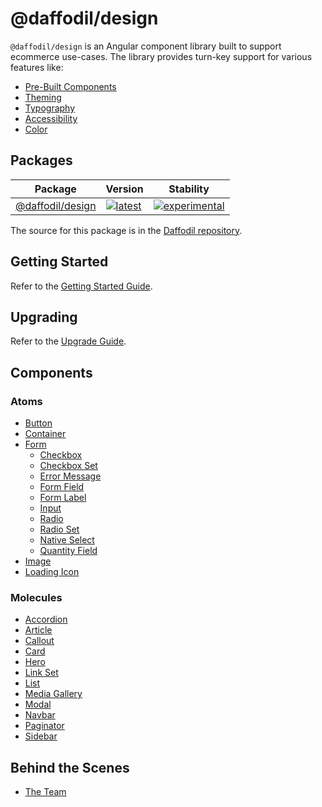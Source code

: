 # @daffodil/design
`@daffodil/design` is an Angular component library built to support ecommerce use-cases. The library provides turn-key support for various features like:

* [Pre-Built Components](#components)
* [Theming](/libs/design/scss/theming/README.md)
* [Typography](/libs/design/scss/typography/README.md)
* [Accessibility](/libs/design/guides/accessibility.md)
* [Color](/libs/design/guides/color.md)

## Packages
| Package | Version | Stability |
|---|---|---|
| [@daffodil/design](/libs/design/README.md) | [![latest](https://img.shields.io/npm/v/%40daffodil%2Fdesign/latest.svg)](https://npmjs.com/package/@daffodil/design) | [![experimental](https://img.shields.io/static/v1.svg?label=stability&message=experimental&color=orange)](https://www.github.com/graycoreio/daffodil) |

The source for this package is in the [Daffodil repository](https://github.com/graycoreio/daffodil).

## Getting Started
Refer to the [Getting Started Guide](/libs/design/guides/getting-started.md).

## Upgrading
Refer to the [Upgrade Guide](/libs/design/guides/upgrading.md).

## Components

### Atoms
* [Button](/libs/design/button/README.md)
* [Container](/libs/design/container/README.md)
* [Form](/libs/design/src/atoms/form/README.md)
  * [Checkbox](/libs/design/src/atoms/form/checkbox/README.md)
  * [Checkbox Set](/libs/design/src/atoms/form/checkbox-set/README.md)
  * [Error Message](/libs/design/src/atoms/form/error-message/README.md)
  * [Form Field](/libs/design/src/atoms/form/form-field/README.md)
  * [Form Label](/libs/design/src/atoms/form/form-label/README.md)
  * [Input](/libs/design/src/atoms/form/input/README.md)
  * [Radio](/libs/design/src/atoms/form/radio/README.md)
  * [Radio Set](/libs/design/src/atoms/form/radio-set/README.md)
  * [Native Select](/libs/design/src/atoms/form/native-select/README.md)
  * [Quantity Field](/libs/design/src/atoms/form/quantity-field/README.md)
* [Image](/libs/design/image/README.md)
* [Loading Icon](/libs/design/loading-icon/README.md)

### Molecules
* [Accordion](/libs/design/accordion/README.md)
* [Article](/libs/design/article/README.md)
* [Callout](/libs/design/callout/README.md)
* [Card](/libs/design/card/README.md)
* [Hero](/libs/design/hero/README.md)
* [Link Set](/libs/design/link-set/README.md)
* [List](/libs/design/list/README.md)
* [Media Gallery](/libs/design/media-gallery/README.md)
* [Modal](/libs/design/modal/README.md)
* [Navbar](/libs/design/navbar/README.md)
* [Paginator](/libs/design/paginator/README.md)
* [Sidebar](/libs/design/sidebar/README.md)

## Behind the Scenes
* [The Team](https://github.com/graycoreio/daffodil/graphs/contributors)